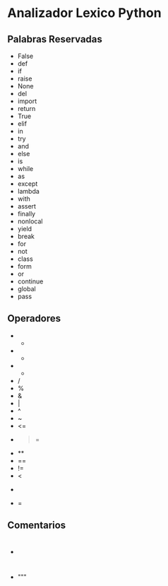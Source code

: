 # Analizador Lexico Python

## Palabras Reservadas

- False
- def
- if
- raise
- None
- del
- import
- return
- True
- elif
- in
- try
- and
- else
- is
- while
- as
- except
- lambda
- with
- assert
- finally
- nonlocal
- yield
- break
- for
- not
- class
- form
- or
- continue
- global
- pass

## Operadores

- +
- -
- *
- /
- %
- &
- |
- ^
- ~
- <=
- >=
- **
- ==
- !=
- <
- >
- =

## Comentarios 

- #
- """
